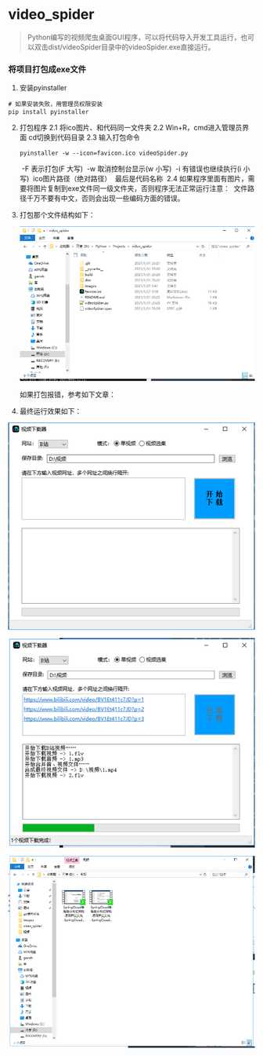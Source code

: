 # video_spider
> Python编写的视频爬虫桌面GUI程序，可以将代码导入开发工具运行，也可以双击dist/videoSpider目录中的videoSpider.exe直接运行。

### 将项目打包成exe文件
1. 安装pyinstaller

```shell script
# 如果安装失败，用管理员权限安装
pip install pyinstaller 
```

2. 打包程序
       2.1 将ico图片、和代码同一文件夹
       2.2 Win+R，cmd进入管理员界面 cd切换到代码目录
   	2.3 输入打包命令

   ```shell
   pyinstaller -w --icon=favicon.ico videoSpider.py
   ```

   ​        -F 表示打包(F 大写)
   ​        -w 取消控制台显示(w 小写)
   ​        -i 有错误也继续执行(i 小写)
   ​        ico图片路径（绝对路径）
   ​        最后是代码名称
   ​    2.4 如果程序里面有图片，需要将图片复制到exe文件同一级文件夹，否则程序无法正常运行
   ​    注意：
   ​    	文件路径千万不要有中文，否则会出现一些编码方面的错误。

3. 打包那个文件结构如下：

   ![](images/3.png)

   如果打包报错，参考如下文章：

   [Pyinstaller将python代码打包成exe | Pyinstaller错误合计]: https://blog.csdn.net/summer_dew/article/details/86535311

4. 最终运行效果如下：

![image-20210127002504378](images/1.png)

![image-20210127003138500](images/2.png)

<img src="images/0.png" style="zoom:75%;" />
